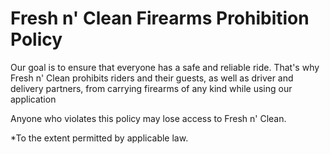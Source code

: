# Fresh n' Clean Firearms Prohibition Policy
Our goal is to ensure that everyone has a safe and reliable ride. That's why Fresh n' Clean prohibits riders and their guests, as well as driver and delivery partners, from carrying firearms of any kind while using our application

Anyone who violates this policy may lose access to Fresh n' Clean.

*To the extent permitted by applicable law.